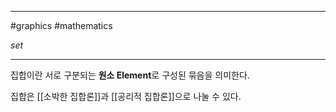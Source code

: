 
---

#graphics #mathematics

*set*

---

집합이란 서로 구분되는 **원소 Element**로 구성된 묶음을 의미한다.

집합은 [[소박한 집합론]]과 [[공리적 집합론]]으로 나눌 수 있다.